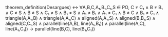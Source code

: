 theorem_definition(Desargues) ↔
    ∀A,B,C,A₁,B₁,C₁,S ∈ PO,
    C ≠ C₁ ∧ B ≠ B₁ ∧ C ≠ S ∧ B ≠ S ∧ C₁ ≠ S ∧
    B₁ ≠ S ∧ A₁ ≠ B₁ ∧ A₁ ≠ C₁ ∧ B ≠ C ∧ B₁ ≠ C₁ ∧
    triangle(A,A₁,B) ∧
    triangle(A,A₁,C) ∧
    aligned(A,A₁,S) ∧
    aligned(B,B₁,S) ∧
    aligned(C,C₁,S) ∧
    parallel(line(A,B), line(A₁,B₁)) ∧
    parallel(line(A,C), line(A₁,C₁)) →
    parallel(line(B,C), line(B₁,C₁))
